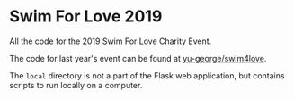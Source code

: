 # Swim For Love 2019

All the code for the 2019 Swim For Love Charity Event.

The code for last year's event can be found at [yu-george/swim4love](https://github.com/yu-george/swim4love).

The `local` directory is not a part of the Flask web application, but contains scripts to run locally on a computer.
